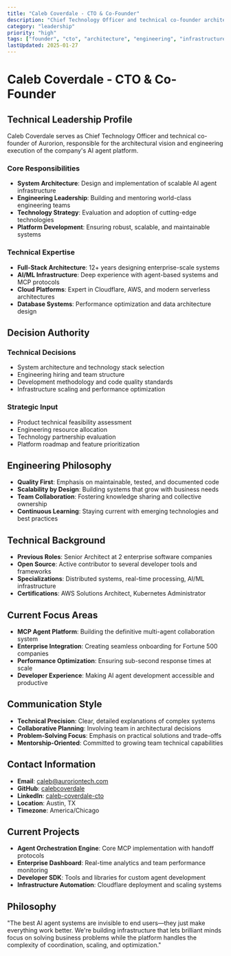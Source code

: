 ```yaml
---
title: "Caleb Coverdale - CTO & Co-Founder"
description: "Chief Technology Officer and technical co-founder architecting scalable AI agent systems and enterprise-grade infrastructure"
category: "leadership"
priority: "high"
tags: ["founder", "cto", "architecture", "engineering", "infrastructure"]
lastUpdated: 2025-01-27
---
```


# Caleb Coverdale - CTO & Co-Founder

## Technical Leadership Profile

Caleb Coverdale serves as Chief Technology Officer and technical co-founder of Aurorion, responsible for the architectural vision and engineering execution of the company's AI agent platform.

### Core Responsibilities
- **System Architecture**: Design and implementation of scalable AI agent infrastructure
- **Engineering Leadership**: Building and mentoring world-class engineering teams
- **Technology Strategy**: Evaluation and adoption of cutting-edge technologies
- **Platform Development**: Ensuring robust, scalable, and maintainable systems

### Technical Expertise
- **Full-Stack Architecture**: 12+ years designing enterprise-scale systems
- **AI/ML Infrastructure**: Deep experience with agent-based systems and MCP protocols
- **Cloud Platforms**: Expert in Cloudflare, AWS, and modern serverless architectures
- **Database Systems**: Performance optimization and data architecture design

## Decision Authority

### Technical Decisions
- System architecture and technology stack selection
- Engineering hiring and team structure
- Development methodology and code quality standards
- Infrastructure scaling and performance optimization

### Strategic Input
- Product technical feasibility assessment
- Engineering resource allocation
- Technology partnership evaluation
- Platform roadmap and feature prioritization

## Engineering Philosophy
- **Quality First**: Emphasis on maintainable, tested, and documented code
- **Scalability by Design**: Building systems that grow with business needs
- **Team Collaboration**: Fostering knowledge sharing and collective ownership
- **Continuous Learning**: Staying current with emerging technologies and best practices

## Technical Background
- **Previous Roles**: Senior Architect at 2 enterprise software companies
- **Open Source**: Active contributor to several developer tools and frameworks
- **Specializations**: Distributed systems, real-time processing, AI/ML infrastructure
- **Certifications**: AWS Solutions Architect, Kubernetes Administrator

## Current Focus Areas
- **MCP Agent Platform**: Building the definitive multi-agent collaboration system
- **Enterprise Integration**: Creating seamless onboarding for Fortune 500 companies
- **Performance Optimization**: Ensuring sub-second response times at scale
- **Developer Experience**: Making AI agent development accessible and productive

## Communication Style
- **Technical Precision**: Clear, detailed explanations of complex systems
- **Collaborative Planning**: Involving team in architectural decisions
- **Problem-Solving Focus**: Emphasis on practical solutions and trade-offs
- **Mentorship-Oriented**: Committed to growing team technical capabilities

## Contact Information
- **Email**: caleb@auroriontech.com
- **GitHub**: [calebcoverdale](https://github.com/calebcoverdale)
- **LinkedIn**: [caleb-coverdale-cto](https://linkedin.com/in/caleb-coverdale-cto)
- **Location**: Austin, TX
- **Timezone**: America/Chicago

## Current Projects
- **Agent Orchestration Engine**: Core MCP implementation with handoff protocols
- **Enterprise Dashboard**: Real-time analytics and team performance monitoring  
- **Developer SDK**: Tools and libraries for custom agent development
- **Infrastructure Automation**: Cloudflare deployment and scaling systems

## Philosophy
"The best AI agent systems are invisible to end users—they just make everything work better. We're building infrastructure that lets brilliant minds focus on solving business problems while the platform handles the complexity of coordination, scaling, and optimization."